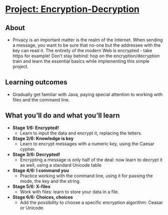 # [Project: Encryption-Decryption](https://hyperskill.org/projects/46)

## About
* Privacy is an important matter is the realm of the Internet. When sending a message, you want to be sure that no-one but the addressee with the key can read it. The entirety of the modern Web is encrypted - take https for example! Don’t stay behind: hop on the encryption/decryption train and learn the essential basics while implementing this simple project.

## Learning outcomes
* Gradually get familiar with Java, paying special attention to working with files and the command line.

##  What you’ll do and what you’ll learn
- **Stage 1/6: Encrypted!**
  - Learn to input the data and encrypt it, replacing the letters.
- **Stage 2/6: Knowledge is key**
  - Learn to encrypt messages with a numeric key, using the Caesar cypher.
- **Stage 3/6: Decrypted!**
  - Encrypting a message is only half of the deal: now learn to decrypt it as well, using a standard Unicode table
- **Stage 4/6: I command you**
  - Practice working with the command line, using it for passing the mode, the key and the string.
- **Stage 5/6: X-files**
  - Work with files: learn to store your data in a file.
- **Stage 6/6: Choices, choices**
  -  Add the possibility to choose a specific encryption algorithm: Ceasar or Unicode. 
